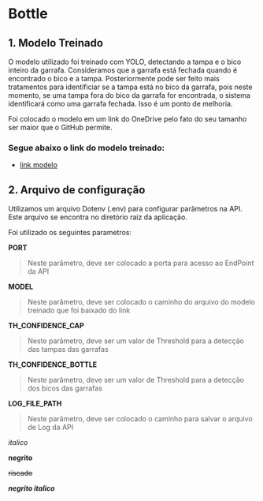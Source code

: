# Bottle

## 1. Modelo Treinado

O modelo utilizado foi treinado com YOLO, detectando a tampa e o bico inteiro da garrafa. Consideramos que a garrafa está fechada quando é encontrado o bico e a tampa. Posteriormente pode ser feito mais tratamentos para identificiar se a tampa está no bico da garrafa, pois neste momento, se uma tampa fora do bico da garrafa for encontrada, o sistema identificará como uma garrafa fechada. Isso é um ponto de melhoria.

Foi colocado o modelo em um link do OneDrive pelo fato do seu tamanho ser maior que o GitHub permite.


### Segue abaixo o link do modelo treinado:
- [link modelo](https://1drv.ms/u/c/25c1ffdcff23db20/EbEWmFG5FFJGsEz9eP7CsE4BGWlUllcvYwr-tc1V88d-RQ?e=T1No8n)


## 2. Arquivo de configuração

Utilizamos um arquivo Dotenv (.env) para configurar parâmetros na API. Este arquivo se encontra no diretório raiz da aplicação.

Foi utilizado os seguintes parametros:

**PORT**
> Neste parâmetro, deve ser colocado a porta para acesso ao EndPoint da API

**MODEL**
> Neste parâmetro, deve ser colocado o caminho do arquivo do modelo treinado que foi baixado do link

**TH_CONFIDENCE_CAP**
> Neste parâmetro, deve ser um valor de Threshold para a detecção das tampas das garrafas

**TH_CONFIDENCE_BOTTLE**
> Neste parâmetro, deve ser um valor de Threshold para a detecção dos bicos das garrafas

**LOG_FILE_PATH** 
> Neste parâmetro, deve ser colocado o caminho para salvar o arquivo de Log da API





_italico_

__negrito__

~~riscado~~

**_negrito italico_**